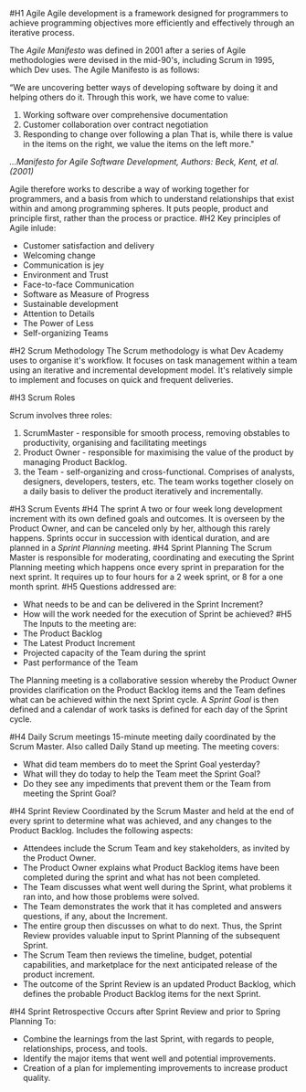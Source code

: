 #H1 Agile
Agile development is a framework designed for programmers to achieve programming objectives more efficiently and effectively through an iterative process.

The *Agile Manifesto* was defined in 2001 after a series of Agile methodologies were devised in the mid-90's, including Scrum in 1995, which Dev uses. The Agile Manifesto is as follows:

“We are uncovering better ways of developing software by doing it and helping others do it. Through this work, we have come to value:

1. Working software over comprehensive documentation
2. Customer collaboration over contract negotiation
3. Responding to change over following a plan
That is, while there is value in the items on the right, we value the items on the left more."

*…Manifesto for Agile Software Development, Authors: Beck, Kent, et al. (2001)*

Agile therefore works to describe a way of working together for programmers, and a basis from which to understand relationships that exist within and among programming spheres. It puts people, product and principle first, rather than the process or practice.
#H2 Key principles of Agile inlude:
- Customer satisfaction and delivery
- Welcoming change
- Communication is jey
- Environment and Trust
- Face-to-face Communication
- Software as Measure of Progress
- Sustainable development
- Attention to Details
- The Power of Less
- Self-organizing Teams

#H2 Scrum Methodology
The Scrum methodology is what Dev Academy uses to organise it's workflow. It focuses on task management within a team using an iterative and incremental development model. It's relatively simple to implement and focuses on quick and frequent deliveries.

#H3 Scrum Roles

Scrum involves three roles:
1. ScrumMaster - responsible for smooth process, removing obstables to productivity, organising and facilitating meetings
2. Product Owner - responsible for maximising the value of the product by managing Product Backlog.
3. the Team - self-organizing and cross-functional. Comprises of analysts, designers, developers, testers, etc. The team works together closely on a daily basis to deliver the product iteratively and incrementally.

#H3 Scrum Events
#H4 The sprint
A two or four week long development increment with its own defined goals and outcomes. It is overseen by the Product Owner, and can be canceled only by her, although this rarely happens. Sprints occur in succession with identical duration, and are planned in a *Sprint Planning* meeting.
#H4 Sprint Planning
The Scrum Master is responsible for moderating, coordinating and executing the Sprint Planning meeting which happens once every sprint in preparation for the next sprint. It requires up to four hours for a 2 week sprint, or 8 for a one month sprint.
#H5 Questions addressed are:
- What needs to be and can be delivered in the Sprint Increment?
- How will the work needed for the execution of Sprint be achieved?
#H5 The Inputs to the meeting are:
- The Product Backlog
- The Latest Product Increment
- Projected capacity of the Team during the sprint
- Past performance of the Team

The Planning meeting is a collaborative session whereby the Product Owner provides clarification on the Product Backlog items and the Team defines what can be achieved within the next Sprint cycle. A *Sprint Goal* is then defined and a calendar of work tasks is defined for each day of the Sprint cycle.

#H4 Daily Scrum meetings
15-minute meeting daily coordinated by the Scrum Master. Also called Daily Stand up meeting.
The meeting covers:
- What did team members do to meet the Sprint Goal yesterday?
- What will they do today to help the Team meet the Sprint Goal?
- Do they see any impediments that prevent them or the Team from meeting the Sprint Goal?

#H4 Sprint Review
Coordinated by the Scrum Master and held at the end of every sprint to determine what was achieved, and any changes to the Product Backlog.
Includes the following aspects:
- Attendees include the Scrum Team and key stakeholders, as invited by the Product Owner.
- The Product Owner explains what Product Backlog items have been completed during the sprint and what has not been completed.
- The Team discusses what went well during the Sprint, what problems it ran into, and how those problems were solved.
- The Team demonstrates the work that it has completed and answers questions, if any, about the Increment.
- The entire group then discusses on what to do next. Thus, the Sprint Review provides valuable input to Sprint Planning of the subsequent Sprint.
- The Scrum Team then reviews the timeline, budget, potential capabilities, and marketplace for the next anticipated release of the product increment.
- The outcome of the Sprint Review is an updated Product Backlog, which defines the probable Product Backlog items for the next Sprint.

#H4 Sprint Retrospective
Occurs after Sprint Review and prior to Spring Planning
To:
- Combine the learnings from the last Sprint, with regards to people, relationships, process, and tools.
- Identify the major items that went well and potential improvements.
- Creation of a plan for implementing improvements to increase product quality.
